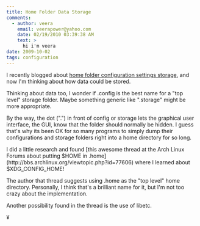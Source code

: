 ```yaml
---
title: Home Folder Data Storage
comments:
  - author: veera
    email: veerapower@yahoo.com
    date: 02/19/2010 03:39:38 AM
    text: >
      hi i'm veera
date: 2009-10-02
tags: configuration
---
```

I recently blogged about [home folder configuration settings storage](http://www.docunext.com/blog/2009/07/home-folder-configuration-files.html), and now I'm thinking about how data could be stored.

Thinking about data too, I wonder if .config is the best name for a "top level" storage folder. Maybe something generic like ".storage" might be more appropriate.

By the way, the dot (".") in front of config or storage lets the graphical user interface, the GUI, know that the folder should normally be hidden. I guess that's why its been OK for so many programs to simply dump their configurations and storage folders right into a home directory for so long.

<div>I did a little research and found [this awesome thread at the Arch Linux Forums about putting $HOME in .home](http://bbs.archlinux.org/viewtopic.php?id=77606) where I learned about $XDG_CONFIG_HOME!</div>

The author that thread suggests using .home as the "top level" home directory. Personally, I think that's a brilliant name for it, but I'm not too crazy about the implementation.

Another possibility found in the thread is the use of libetc.

¥

